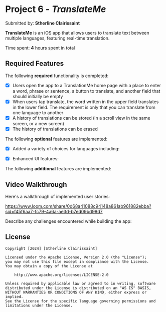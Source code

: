 # Project 6 - *TranslateMe*

Submitted by: **Stherline Clairissaint**

**TranslateMe** is an iOS app that allows users to translate text between multiple languages, featuring real-time translation.

Time spent: **4** hours spent in total

## Required Features

The following **required** functionality is completed:

- [x] Users open the app to a TranslationMe home page with a place to enter a word, phrase or sentence, a button to translate, and another field that should initially be empty
- [x] When users tap translate, the word written in the upper field translates in the lower field. The requirement is only that you can translate from one language to another
- [x] A history of translations can be stored (in a scroll view in the same screen, or a new screen)
- [x] The history of translations can be erased
 
The following **optional** features are implemented:

- [x] Added a variety of choices for languages including:

- [x] Enhanced UI features:


The following **additional** features are implemented:


## Video Walkthrough

Here's a walkthrough of implemented user stories:

https://www.loom.com/share/0d68a41088c94148a861ab961882ebba?sid=f45f6aa7-fc79-4a6a-ae3d-b7ed09bd98d7



Describe any challenges encountered while building the app:


## License

    Copyright [2024] [Stherline Clairissaint]

    Licensed under the Apache License, Version 2.0 (the "License");
    you may not use this file except in compliance with the License.
    You may obtain a copy of the License at

        http://www.apache.org/licenses/LICENSE-2.0

    Unless required by applicable law or agreed to in writing, software
    distributed under the License is distributed on an "AS IS" BASIS,
    WITHOUT WARRANTIES OR CONDITIONS OF ANY KIND, either express or implied.
    See the License for the specific language governing permissions and
    limitations under the License.
